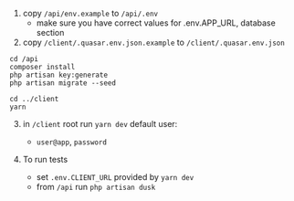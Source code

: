 1. copy `/api/env.example` to `/api/.env`
   - make sure you have correct values for .env.APP_URL, database section
2. copy `/client/.quasar.env.json.example` to `/client/.quasar.env.json`

```
cd /api
composer install
php artisan key:generate
php artisan migrate --seed

cd ../client
yarn
```

3. in `/client` root run `yarn dev`
default user:
   - `user@app`, `password`
   
4. To run tests
   - set `.env.CLIENT_URL` provided by `yarn dev`
   - from `/api` run `php artisan dusk`
